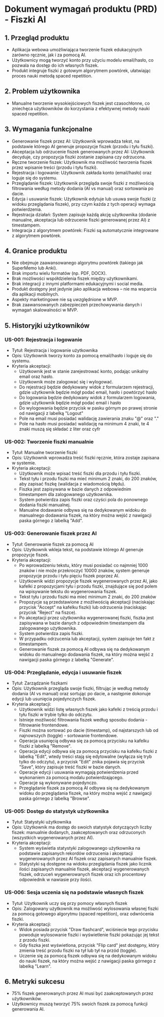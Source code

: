 # Dokument wymagań produktu (PRD) - Fiszki AI

## 1. Przegląd produktu
- Aplikacja webowa umożliwiająca tworzenie fiszek edukacyjnych zarówno ręcznie, jak i za pomocą AI.
- Użytkownicy mogą tworzyć konto przy użyciu modelu email/hasło, co pozwala na dostęp do ich własnych fiszek.
- Produkt integruje fiszki z gotowym algorytmem powtórek, ułatwiając proces nauki metodą spaced repetition.

## 2. Problem użytkownika
- Manualne tworzenie wysokiejściowych fiszek jest czasochłonne, co zniechęca użytkowników do korzystania z efektywnej metody nauki spaced repetition.

## 3. Wymagania funkcjonalne
- Generowanie fiszek przez AI: Użytkownik wprowadza tekst, na podstawie którego AI generuje propozycje fiszek (przodu i tyłu fiszki).
- Akceptacja lub odrzucenie fiszek generowanych przez AI: Użytkownik decyduje, czy propozycja fiszki zostanie zapisana czy odrzucona.
- Ręczne tworzenie fiszek: Użytkownik ma możliwość tworzenia fiszek przez wpisanie treści (przodu i tyłu fiszki).
- Rejestracja i logowanie: Użytkownik zakłada konto (email/hasło) oraz loguje się do systemu.
- Przeglądanie fiszek: Użytkownik przegląda swoje fiszki z możliwością filtrowania według metody dodania (AI vs manual) oraz sortowania po dacie.
- Edycja i usuwanie fiszek: Użytkownik edytuje lub usuwa swoje fiszki (z widoku przeglądania fiszek), przy czym każda z tych operacji wymaga potwierdzenia.
- Rejestracja działań: System zapisuje każdą akcję użytkownika (dodanie manualne, akceptacja lub odrzucenie fiszki generowanej przez AI) z timestampem.
- Integracja z algorytmem powtórek: Fiszki są automatycznie integrowane z algorytmem powtórek.

## 4. Granice produktu
- Nie obejmuje zaawansowanego algorytmu powtórek (takiego jak SuperMemo lub Anki).
- Brak importu wielu formatów (np. PDF, DOCX).
- Brak możliwości współdzielenia fiszek między użytkownikami.
- Brak integracji z innymi platformami edukacyjnymi i social media.
- Produkt dostępny jest jedynie jako aplikacja webowa – nie ma wsparcia dla aplikacji mobilnych.
- Aspekty marketingowe nie są uwzględnione w MVP.
- Brak zaawansowanych zabezpieczeń przechowywania danych i wymagań skalowalności w MVP.

## 5. Historyjki użytkowników

### US-001: Rejestracja i logowanie
- Tytuł: Rejestracja i logowanie użytkownika
- Opis: Użytkownik tworzy konto za pomocą email/hasło i loguje się do systemu.
- Kryteria akceptacji:
   - Użytkownik jest w stanie zarejestrować konto, podając unikalny email oraz hasło.
   - Użytkownik może zalogować się i wylogować.
   - Do rejestracji będzie dedykowany widok z formularzem rejestracji, gdzie użytkownik będzie mógł podać email, hasło i powtórzyć hasło
   - Do logowania będzie dedykowany widok z formularzem logowania, gdzie użytkownik będzie mógł podać email i hasło
   - Do wylogowania będzie przycisk w pasku górnym po prawej stronie od nawigacji z labelką "Logout"
   - Pole na email musi posiadać walidację zawierania znaku "@" oraz "." 
   - Pole na hasło musi posiadać walidację na minimum 4 znaki, te 4 znaki muszą się składać z liter oraz cyfr

### US-002: Tworzenie fiszki manualnie
- Tytuł: Manualne tworzenie fiszki
- Opis: Użytkownik wprowadza treść fiszki ręcznie, która zostaje zapisana w systemie.
- Kryteria akceptacji:
   - Użytkownik może wpisać treść fiszki dla przodu i tyłu fiszki.
   - Tekst tyłu i przodu fiszki ma mieć minimum 2 znaki, do 200 znaków, aby zapisać fiszkę (walidacja z wiadomością błędu).
   - Fiszka jest zapisywana w bazie danych z odpowiednim timestampem dla zalogowanego użytkownika.
   - System potwierdza zapis fiszki oraz czyści pola do ponownego dodania fiszki manualnej.
   - Manualne dodawanie odbywa się na dedykowanym widoku do manualnego dodawania fiszek, na który można wejść z nawigacji paska górnego z labelką "Add".

### US-003: Generowanie fiszek przez AI
- Tytuł: Generowanie fiszek za pomocą AI
- Opis: Użytkownik wkleja tekst, na podstawie którego AI generuje propozycje fiszek.
- Kryteria akceptacji:
   - Po wprowadzeniu tekstu, który musi posiadać co najmniej 1000 znaków i nie może przekroczyć 10000 znaków, system generuje propozycje przodu i tyłu pięciu fiszek poprzez AI.
   - Użytkownik widzi propozycje fiszek wygenerowanych przez AI, jako kafelki z propozycjami tyłu i przodu fiszki, znajdujące się pod polem na wpisywanie tekstu do wygenerowania fiszek.
   - Tekst tyłu i przodu fiszki ma mieć minimum 2 znaki, do 200 znaków
   - Propozycje są przedstawione z możliwością akceptacji (naciskając przycisk "Accept" na kafelku fiszki) lub odrzucenia (naciskając przycisk "Reject" na fiszce).
   - Po akceptacji przez użytkownika wygenerowanej fiszki, fiszka jest zapisywana w bazie danych z odpowiednim timestampem dla zalogowanego użytkownika.
   - System potwierdza zapis fiszki.
   - W przypadku odrzucenia lub akceptacji, system zapisuje ten fakt z timestampem.
   - Generowanie fiszek za pomocą AI odbywa się na dedykowanym widoku do manualnego dodawania fiszek, na który można wejść z nawigacji paska górnego z labelką "Generate".

### US-004: Przeglądanie, edycja i usuwanie fiszek
- Tytuł: Zarządzanie fiszkami
- Opis: Użytkownik przegląda swoje fiszki, filtrując je według metody dodania (AI vs manual) oraz sortując po dacie, a następnie dokonuje edycji lub usunięcia pojedynczych fiszek.
- Kryteria akceptacji:
   - Użytkownik widzi listę własnych fiszek jako kafelki z treścią przodu i tyłu fiszki w trybie tylko do odczytu.
   - Istnieje możliwość filtrowania fiszek według sposobu dodania - filtrowanie frontendowe.
   - Fiszki można sortować po dacie (timestamp), od najstarszych lub od najnowszych (toggle) - sortowanie frontendowe.
   - Operacja usunięcią odbywa się za pomocą przycisku na kafelku fiszki z labelką "Remove".
   - Operacja edycji odbywa się za pomocą przycisku na kafelku fiszki z labelką "Edit", wtedy treści stają się edytowalne (wyłącza się tryb tylko do odczytu), a przycisk "Edit" znika pojawia się przycisk "Save", który zapisuje treść fiszki w bazie danych.
   - Operacje edycji i usuwania wymagają potwierdzenia przed wykonaniem za pomocą modalu potwierdzającego.
   - Operacje są wykonywane pojedynczo.
   - Przeglądanie fiszek za pomocą AI odbywa się na dedykowanym widoku do przeglądania fiszek, na który można wejść z nawigacji paska górnego z labelką "Browse".

### US-005: Dostęp do statystyk użytkownika
- Tytuł: Statystyki użytkownika
- Opis: Użytkownik ma dostęp do swoich statystyk dotyczących liczby fiszek: manualnie dodanych, zaakceptowanych oraz odrzuconych (wszystkich wygenerowanych przez AI).
- Kryteria akceptacji:
   - System wyświetla statystyki zalogowanego użytkownika na podstawie zapisanych rekordów odrzucenia i akceptacji wygenerowanych przez AI fiszek oraz zapisanych manualnie fiszek.
   - Statystyki są dostępne na widoku przeglądania fiszek jako licznik ilości zapisanych manualnie fiszek, akceptacji wygenerowanych fiszek, odrzuceń wygenerowanych fiszek oraz ich procentowy odpowiednik w nawiasie przy ilości.

### US-006: Sesja uczenia się na podstawie własnych fiszek
- Tytuł: Użytkownik uczy się przy pomocy własnych fiszek
- Opis: Zalogowany użytkownik ma możliwość wylosowania własnej fiszki za pomocą gotowego algorytmu (spaced repetition), oraz odwrócenia fiszki.
- Kryteria akceptacji:
   - Widok posiada przycisk "Draw flashcard", wciśniecie tego przycisku powoduje wylosowanie fiszki i wyświetlenie fiszki pokazując jej tekst z przodu fiszki.
   - Gdy fiszka jest wyświetlona, przycisk "Flip card" jest dostępny, który zmienia treść przodu fiszki na tył lub tył na przód (toggle).
   - Uczenie się za pomocą fiszek odbywa się na dedykowanym widoku do nauki fiszek, na który można wejść z nawigacji paska górnego z labelką "Learn".


## 6. Metryki sukcesu
- 75% fiszek generowanych przez AI musi być zaakceptowanych przez użytkowników.
- Użytkownicy muszą tworzyć 75% swoich fiszek za pomocą funkcji generowania AI. 
